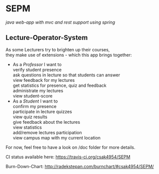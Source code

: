 # SEPM
*java web-app with mvc and rest support using spring*

## Lecture-Operator-System
As some Lecturers try to brighten up their courses,  
they make use of extensions - which this app brings together:  
- As a *Professor* I want to  
verify student presence  
ask questions in lecture so that students can answer  
view feedback for my lectures  
get statistics for presence, quiz and feedback  
administrate my lectures  
view student-score  
- As a *Student* I want to  
confirm my presence  
participate in lecture quizzes  
view quiz results  
give feedback about the lectures  
view statistics  
add/remove lectures participation  
view campus map with my current location  

For now, feel free to have a look on /doc folder for more details. 

CI status available here: https://travis-ci.org/csak4954/SEPM

Burn-Down-Chart: http://radekstepan.com/burnchart/#csak4954/SEPM/
